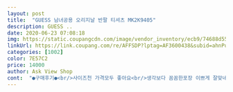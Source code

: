 ```yaml
---
layout: post 
title:  "GUESS 남녀공용 오리지날 반팔 티셔츠 MK2K9405" 
description: GUESS ..
date: 2020-06-23 07:08:18 
img: https://static.coupangcdn.com/image/vendor_inventory/ecb9/74688d551da95e00bf4ec57878ecbd91d3cd50fe99e9ff6a0454b203f0f9.jpg 
linkUrl: https://link.coupang.com/re/AFFSDP?lptag=AF3600438&subid=ahnPublicAsk&pageKey=1280766399&itemId=2288782096&vendorItemId=70299636846&traceid=V0-113-29ceca09046847f3 
categories: [1002] 
color: 7E57C2 
price: 14000 
author: Ask View Shop 
cont:  "●구매후기●<br/>사이즈천 가격모두 좋아요<br/>생각보다 꼼꼼한포장 이쁘게 잘맞네요.<br/>너무좋아해요<br/>예뻐여 잘ㄹ 산듯<br/>" 
---
```

